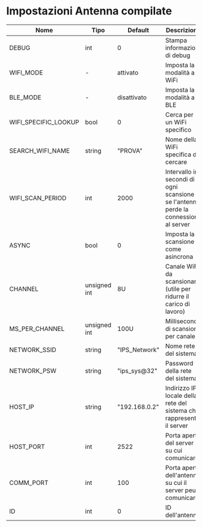 # Impostazioni Antenna compilate

Nome|Tipo|Default|Descrizione
--|--|--|--
DEBUG|int|0|Stampa informazioni di debug
WIFI_MODE|-|attivato|Imposta la modalità a WiFi
BLE_MODE|-|disattivato|Imposta la modalità a BLE
WIFI_SPECIFIC_LOOKUP|bool|0|Cerca per un WiFi specifico
SEARCH_WIFI_NAME|string|"PROVA"|Nome della WiFi specifica da cercare
WIFI_SCAN_PERIOD|int|2000|Intervallo in secondi di ogni scansione se l'antenna perde la connessione al server
ASYNC|bool|0|Imposta la scansione come asincrona
CHANNEL|unsigned int|8U|Canale WiFi da scansionare (utile per ridurre il carico di lavoro)
MS_PER_CHANNEL|unsigned int|100U|Millisecondi di scansione per canale
NETWORK_SSID|string|"IPS_Network"|Nome rete del sistema
NETWORK_PSW|string|"ips_sys@32"|Password della rete del sistema
HOST_IP|string|"192.168.0.2"|Indirizzo IP locale della rete del sistema che rappresenta il server
HOST_PORT|int|2522|Porta aperta del server su cui comunicare
COMM_PORT|int|100|Porta aperta dell'antenna su cui il server peuò comunicare
ID|int|0|ID dell'antenna